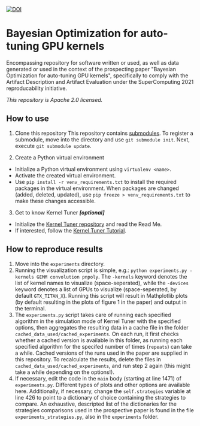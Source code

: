 [![DOI](https://zenodo.org/badge/335266940.svg)](https://zenodo.org/badge/latestdoi/335266940)

# Bayesian Optimization for auto-tuning GPU kernels
Encompassing repository for software written or used, as well as data generated or used in the context of the prospecting paper "Bayesian Optimization for auto-tuning GPU kernels", specifically to comply with the Artifact Description and Artifact Evaluation under the SuperComputing 2021 reproducability initiative. 

_This repository is Apache 2.0 licensed._

## How to use
1. Clone this repository
  This repository contains [submodules](https://git-scm.com/book/nl/v2/Git-Tools-Submodules). 
  To register a submodule, move into the directory and use `git submodule init`. 
  Next, execute `git submodule update`. 

2. Create a Python virtual environment
  - Initialize a Python virtual environment using `virtualenv <name>`.
  - Activate the created virtual environment.
  - Use `pip install -r venv_requirements.txt` to install the required packages in the virtual environment. 
  When packages are changed (added, deleted, updated), use `pip freeze > venv_requirements.txt` to make these changes accessible.
  
 3. Get to know Kernel Tuner **_[optional]_**
  - Initialize the [Kernel Tuner repository](https://github.com/benvanwerkhoven/kernel_tuner/tree/b54b1168532a22a25ec286eb72073bf7a424f3d3) and read the Read Me.
  - If interested, follow the [Kernel Tuner Tutorial](https://github.com/benvanwerkhoven/kernel_tuner_tutorial/tree/b9a7dbba44cbf31673436411dced85383aa44dac).

## How to reproduce results
1. Move into the `experiments` directory.
2. Running the visualization script is simple, e.g.: `python experiments.py -kernels GEMM convolution pnpoly`. The `-kernels` keyword denotes the list of kernel names to visualize (space-seperated), while the `-devices` keyword denotes a list of GPUs to visualize (space-seperated, by default `GTX_TITAN_X`). Running this script will result in Mathplotlib plots (by default resulting in the plots of figure 1 in the paper) and output in the terminal. 
3. The `experiments.py` script takes care of running each specified algorithm in the simulation mode of Kernel Tuner with the specified options, then aggregates the resulting data in a cache file in the folder `cached_data_used/cached_experiments`. On each run, it first checks whether a cached version is available in this folder, as running each specified algorithm for the specifed number of times (`repeats`) can take a while. Cached versions of the runs used in the paper are supplied in this repository. To recalculate the results, delete the files in `cached_data_used/cached_experiments`, and run step 2 again (this might take a while depending on the options!). 
4. If necessary, edit the code in the `main` body (starting at line 1471) of `experiments.py`. Different types of plots and other options are available here. Additionally, if necessary, change the `self.strategies` variable at line 426 to point to a dictionary of choice containing the strategies to compare. An exhaustive, descripted list of the dictionaries for the strategies comparisons used in the prospective paper is found in the file `experiments_strategies.py`, also in the `experiments` folder. 
